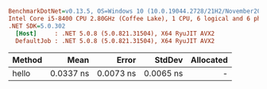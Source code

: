 ``` ini

BenchmarkDotNet=v0.13.5, OS=Windows 10 (10.0.19044.2728/21H2/November2021Update)
Intel Core i5-8400 CPU 2.80GHz (Coffee Lake), 1 CPU, 6 logical and 6 physical cores
.NET SDK=5.0.302
  [Host]     : .NET 5.0.8 (5.0.821.31504), X64 RyuJIT AVX2
  DefaultJob : .NET 5.0.8 (5.0.821.31504), X64 RyuJIT AVX2


```
| Method |      Mean |     Error |    StdDev | Allocated |
|------- |----------:|----------:|----------:|----------:|
|  hello | 0.0337 ns | 0.0073 ns | 0.0065 ns |         - |
